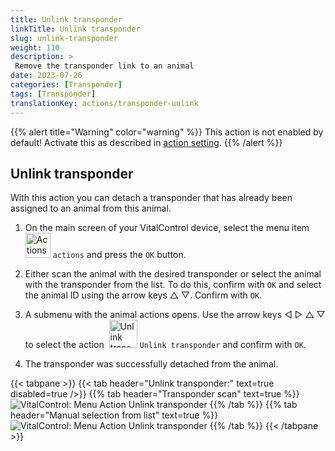 ```yaml
---
title: Unlink transponder
linkTitle: Unlink transponder
slug: unlink-transponder
weight: 110
description: >
 Remove the transponder link to an animal
date: 2023-07-26
categories: [Transponder]
tags: [Transponder]
translationKey: actions/transponder-unlink
---
```

{{% alert title="Warning" color="warning" %}}
This action is not enabled by default! Activate this as described in [action setting](../setting/).
{{% /alert %}}

## Unlink transponder

With this action you can detach a transponder that has already been assigned to an animal from this animal.

1. On the main screen of your VitalControl device, select the menu item &nbsp;<img src="/icons/actions.svg" width="40" align="bottom" alt="Actions" /> `actions` and press the `OK` button.

2. Either scan the animal with the desired transponder or select the animal with the transponder from the list. To do this, confirm with `OK` and select the animal ID using the arrow keys △ ▽. Confirm with `OK`.

3. A submenu with the animal actions opens. Use the arrow keys ◁ ▷ △ ▽ to select the action &nbsp;<img src="/icons/actions/unlink-transponder.svg" width="45" align="bottom" alt="Unlink transponder" /> `Unlink transponder` and confirm with `OK`.

4. The transponder was successfully detached from the animal.

{{< tabpane >}}
{{< tab header="Unlink transponder:" text=true disabled=true />}}
{{% tab header="Transponder scan" text=true %}}
![VitalControl: Menu Action Unlink transponder](../images/unlinktransponder-scan.png "Unlink transponder")
{{% /tab %}}
{{% tab header="Manual selection from list" text=true %}}
![VitalControl: Menu Action Unlink transponder](../images/unlinktransponder.png "Unlink transponder")
{{% /tab %}}
{{< /tabpane >}}

